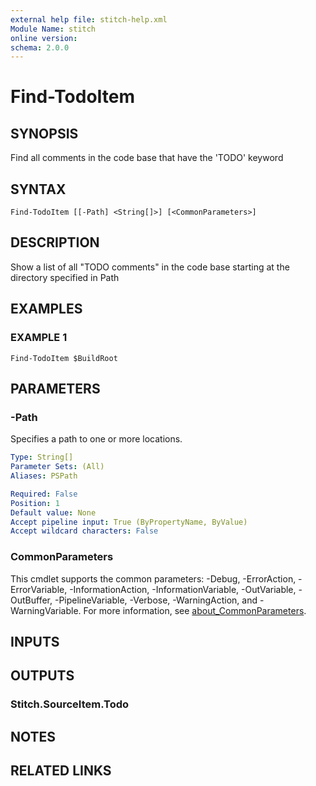 ```yaml
---
external help file: stitch-help.xml
Module Name: stitch
online version:
schema: 2.0.0
---
```


# Find-TodoItem

## SYNOPSIS
Find all comments in the code base that have the 'TODO' keyword

## SYNTAX

```
Find-TodoItem [[-Path] <String[]>] [<CommonParameters>]
```

## DESCRIPTION
Show a list of all "TODO comments" in the code base starting at the directory specified in Path

## EXAMPLES

### EXAMPLE 1
```
Find-TodoItem $BuildRoot
```

## PARAMETERS

### -Path
Specifies a path to one or more locations.

```yaml
Type: String[]
Parameter Sets: (All)
Aliases: PSPath

Required: False
Position: 1
Default value: None
Accept pipeline input: True (ByPropertyName, ByValue)
Accept wildcard characters: False
```

### CommonParameters
This cmdlet supports the common parameters: -Debug, -ErrorAction, -ErrorVariable, -InformationAction, -InformationVariable, -OutVariable, -OutBuffer, -PipelineVariable, -Verbose, -WarningAction, and -WarningVariable. For more information, see [about_CommonParameters](http://go.microsoft.com/fwlink/?LinkID=113216).

## INPUTS

## OUTPUTS

### Stitch.SourceItem.Todo
## NOTES

## RELATED LINKS
